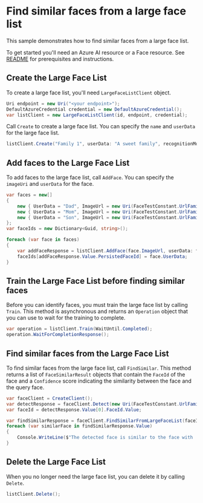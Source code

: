 # Find similar faces from a large face list

This sample demonstrates how to find similar faces from a large face list.

To get started you'll need an Azure AI resource or a Face resource. See [README][README] for prerequisites and instructions.

## Create the Large Face List

To create a large face list, you'll need `LargeFaceListClient` object.

```C# Snippet:CreateLargeFaceListClient
Uri endpoint = new Uri("<your endpoint>");
DefaultAzureCredential credential = new DefaultAzureCredential();
var listClient = new LargeFaceListClient(id, endpoint, credential);
```

Call `Create` to create a large face list. You can specify the `name` and `userData` for the large face list.

```C# Snippet:CreateLargeFaceList
listClient.Create("Family 1", userData: "A sweet family", recognitionModel: FaceRecognitionModel.Recognition04);
```

## Add faces to the Large Face List

To add faces to the large face list, call `AddFace`. You can specify the `imageUri` and `userData` for the face.

```C# Snippet:AddFacesToLargeFaceList
var faces = new[]
{
    new { UserData = "Dad", ImageUrl = new Uri(FaceTestConstant.UrlFamily1Dad1Image) },
    new { UserData = "Mom", ImageUrl = new Uri(FaceTestConstant.UrlFamily1Mom1Image) },
    new { UserData = "Son", ImageUrl = new Uri(FaceTestConstant.UrlFamily1Son1Image) }
};
var faceIds = new Dictionary<Guid, string>();

foreach (var face in faces)
{
    var addFaceResponse = listClient.AddFace(face.ImageUrl, userData: face.UserData);
    faceIds[addFaceResponse.Value.PersistedFaceId] = face.UserData;
}
```

## Train the Large Face List before finding similar faces

Before you can identify faces, you must train the large face list by calling `Train`. This method is asynchronous and returns an `Operation` object that you can use to wait for the training to complete.

```C# Snippet:TrainLargeFaceList
var operation = listClient.Train(WaitUntil.Completed);
operation.WaitForCompletionResponse();
```

## Find similar faces from the Large Face List

To find similar faces from the large face list, call `FindSimilar`. This method returns a list of `FaceSimilarResult` objects that contain the `FaceId` of the face and a `Confidence` score indicating the similarity between the face and the query face.

```C# Snippet:FindSimilarFromLargeFaceList
var faceClient = CreateClient();
var detectResponse = faceClient.Detect(new Uri(FaceTestConstant.UrlFamily1Dad3Image), FaceDetectionModel.Detection03, FaceRecognitionModel.Recognition04, true);
var faceId = detectResponse.Value[0].FaceId.Value;

var findSimilarResponse = faceClient.FindSimilarFromLargeFaceList(faceId, listId);
foreach (var similarFace in findSimilarResponse.Value)
{
    Console.WriteLine($"The detected face is similar to the face with '{faceIds[similarFace.PersistedFaceId.Value]}' ID {similarFace.PersistedFaceId} ({similarFace.Confidence})");
}
```

## Delete the Large Face List

When you no longer need the large face list, you can delete it by calling `Delete`.

```C# Snippet:DeleteLargeFaceList
listClient.Delete();
```

[README]: https://github.com/Azure/azure-sdk-for-net/tree/main/sdk/face/Azure.AI.Vision.Face#getting-started